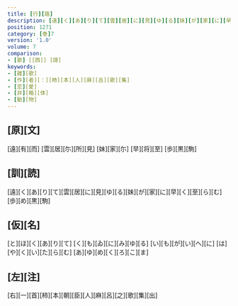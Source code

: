 ```yaml
---
title: [行][路]
description: [遠][く][あ][り][て][雲][居][に][見][ゆ][る][妹][が][家][に][早][く][至][ら][む][歩][め][黒][駒]
position: 1271
category: [巻]7
version: '1.0'
volume: 7
comparison:
- [歌] [[西]] [謌]
keywords:
- [雑][歌]
- [作][者][：][柿][本][人][麻][呂][歌][集]
- [恋][愛]
- [非][略][体]
- [動][物]
---
```


## [原][文]

[遠][有][而] [雲][居][尓][所][見] [妹][家][尓] [早][将][至] [歩][黒][駒]

## [訓][読]

[遠][く][あ][り][て][雲][居][に][見][ゆ][る][妹][が][家][に][早][く][至][ら][む][歩][め][黒][駒]

## [仮][名]

[と][ほ][く][あ][り][て] [く][も][ゐ][に][み][ゆ][る] [い][も][が][い][へ][に] [は][や][く][い][た][ら][む] [あ][ゆ][め][く][ろ][こ][ま]

## [左][注]

[右][一][首][柿][本][朝][臣][人][麻][呂][之][歌][集][出]
